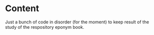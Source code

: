 Content
=======

Just a bunch of code in disorder (for the moment) to keep result of the study of the respository eponym book.


